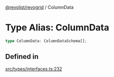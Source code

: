 [@revolist/revogrid](README.md) / ColumnData

# Type Alias: ColumnData

```ts
type ColumnData: ColumnDataSchema[];
```

## Defined in

[src/types/interfaces.ts:232](https://github.com/revolist/revogrid/blob/832a695f4c49c94511535fe3aac75fac9a36ad76/src/types/interfaces.ts#L232)
